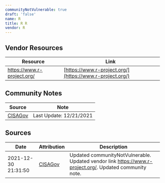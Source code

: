 ```yaml
---
communityNotVulnerable: true
draft: 'false'
name: R
title: R R
vendor: R
---
```


## Vendor Resources
| Resource | Link |
| --- | --- |
| https://www.r-project.org/ | [https://www.r-project.org/](https://www.r-project.org/) |


## Community Notes
| Source | Note |
| --- | --- |
| [CISAGov](https://raw.githubusercontent.com/cisagov/log4j-affected-db/develop/README.md) | Last Update: 12/21/2021 |

## Sources
| Date | Attribution | Description |
| --- | --- | --- |
| 2021-12-30 21:31:50 | [CISAGov](https://raw.githubusercontent.com/cisagov/log4j-affected-db/develop/README.md) | Updated communityNotVulnerable. Updated vendor link https://www.r-project.org/. Updated community note.  |
